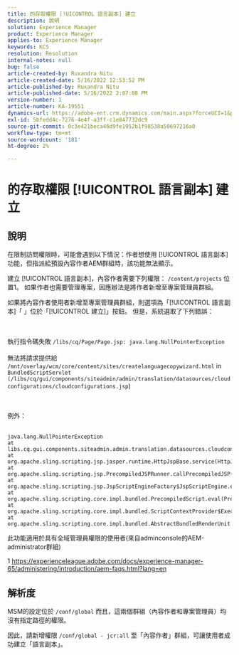 ```yaml
---
title: 的存取權限 [!UICONTROL 語言副本] 建立
description: 說明
solution: Experience Manager
product: Experience Manager
applies-to: Experience Manager
keywords: KCS
resolution: Resolution
internal-notes: null
bug: false
article-created-by: Ruxandra Nitu
article-created-date: 5/16/2022 12:53:52 PM
article-published-by: Ruxandra Nitu
article-published-date: 5/16/2022 2:07:08 PM
version-number: 1
article-number: KA-19551
dynamics-url: https://adobe-ent.crm.dynamics.com/main.aspx?forceUCI=1&pagetype=entityrecord&etn=knowledgearticle&id=2e4a6f36-17d5-ec11-a7b5-000d3a37750e
exl-id: 5bfedd4c-7276-4e4f-a3ff-c1e847732dc9
source-git-commit: 0c3e421beca46d9fe1952b1f98538a50697216a0
workflow-type: tm+mt
source-wordcount: '181'
ht-degree: 2%

---
```


# 的存取權限 [!UICONTROL 語言副本] 建立

## 說明


在限制訪問權限時，可能會遇到以下情況：作者想使用 [!UICONTROL 語言副本] 功能，但指派給預設內容作者AEM群組時，該功能無法顯示。

建立 [!UICONTROL 語言副本]，內容作者需要下列權限： `/content/projects` 位置1。 如果作者也需要管理專案，因應辦法是將作者新增至專案管理員群組。

如果將內容作者使用者新增至專案管理員群組，則選項為「[!UICONTROL 語言副本]「 」位於「[!UICONTROL 建立]」按鈕。 但是，系統選取了下列錯誤：


<br><br>執行指令碼失敗 `/libs/cq/Page/Page.jsp: java.lang.NullPointerException`<br><br>
無法將請求提供給 `/mnt/overlay/wcm/core/content/sites/createlanguagecopywizard.html` in `BundledScriptServlet (/libs/cq/gui/components/siteadmin/admin/translation/datasources/cloudconfigurations/cloudconfigurations.jsp`)

<br><br>例外：<br><br>

```
java.lang.NullPointerException
at libs.cq.gui.components.siteadmin.admin.translation.datasources.cloudconfigurations.cloudconfigurations__002e__jsp._jspService(cloudconfigurations__002e__jsp.java:183)
at org.apache.sling.scripting.jsp.jasper.runtime.HttpJspBase.service(HttpJspBase.java:70)
at org.apache.sling.scripting.jsp.PrecompiledJSPRunner.callPrecompiledJSP(PrecompiledJSPRunner.java:72)
at org.apache.sling.scripting.jsp.JspScriptEngineFactory$JspScriptEngine.eval(JspScriptEngineFactory.java:583)
at org.apache.sling.scripting.core.impl.bundled.PrecompiledScript.eval(PrecompiledScript.java:56)
at org.apache.sling.scripting.core.impl.bundled.ScriptContextProvider$ExecutableContext.eval(ScriptContextProvider.java:170)
at org.apache.sling.scripting.core.impl.bundled.AbstractBundledRenderUnit.eval(AbstractBundledRenderUnit.java:135)
```




此功能適用於具有全域管理員權限的使用者(來自adminconsole的AEM-administrator群組)



1 https://experienceleague.adobe.com/docs/experience-manager-65/administering/introduction/aem-faqs.html?lang=en


## 解析度


MSM的設定位於 `/conf/global` 而且，這兩個群組（內容作者和專案管理員）均沒有指定路徑的權限。

因此，請新增權限 `/conf/global - jcr:all` 至「內容作者」群組，可讓使用者成功建立「語言副本」。
